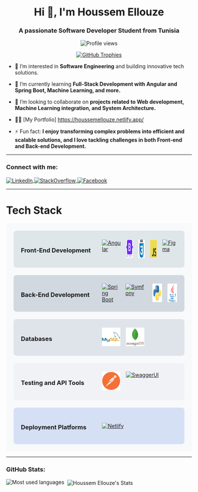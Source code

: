 
<h1 align="center">Hi 👋, I'm Houssem Ellouze</h1>
<h3 align="center">A passionate Software Developer Student from Tunisia</h3>

<p align="center"> 
  <img src="https://komarev.com/ghpvc/?username=houssem-ellouze&label=Profile%20views&color=0e75b6&style=flat" alt="Profile views" />
</p>

<p align="center">
  <a href="https://github.com/ryo-ma/github-profile-trophy">
    <img src="https://github-profile-trophy.vercel.app/?username=houssem-ellouze&theme=onedark&margin-w=15&margin-h=15" alt="GitHub Trophies" />
  </a>
</p>


- 🔭 I’m interested in **Software Engineering** and building innovative tech solutions.
  
- 🌱 I’m currently learning **Full-Stack Development with Angular and Spring Boot, Machine Learning, and more.**

- 👯 I’m looking to collaborate on **projects related to Web development, Machine Learning integration, and System Architecture.**

- 👨‍💻 [My Portfolio] https://houssemellouze.netlify.app/

- ⚡ Fun fact: **I enjoy transforming complex problems into efficient and scalable solutions, and I love tackling challenges in both Front-end and Back-end Development.**

---

<h3 align="left">Connect with me:</h3>
<p align="left">
  <a href="https://linkedin.com/in/houssem-ellouze-b51b0b211" target="blank">
    <img align="center" src="https://raw.githubusercontent.com/rahuldkjain/github-profile-readme-generator/master/src/images/icons/Social/linked-in-alt.svg" alt="LinkedIn" height="50" width="50" />
  </a>
  <a href="https://stackoverflow.com/users/houssem-ellouze" target="blank">
    <img align="center" src="https://raw.githubusercontent.com/rahuldkjain/github-profile-readme-generator/master/src/images/icons/Social/stack-overflow.svg" alt="StackOverflow" height="50" width="50" />
  </a>
  <a href="https://fb.com/100090082430281" target="blank">
    <img align="center" src="https://raw.githubusercontent.com/rahuldkjain/github-profile-readme-generator/master/src/images/icons/Social/facebook.svg" alt="Facebook" height="50" width="50" />
  </a>
</p>

---
<h1>Tech Stack</h1>
<div style="display: flex; flex-direction: column; gap: 20px; padding: 20px; background-color: #f8f9fa;">
  <div style="display: flex; align-items: center; gap: 20px; background-color: #dfe6e9; padding: 20px; border-radius: 8px;">
    <h3 style="min-width: 200px;">Front-End Development</h3>
    <div style="display: flex; gap: 15px;">
      <a href="https://angular.io" target="_blank">
        <img src="https://angular.io/assets/images/logos/angular/angular.svg" alt="Angular" width="50" height="50"/>
      </a>
      <a href="https://getbootstrap.com" target="_blank">
        <img src="https://raw.githubusercontent.com/devicons/devicon/master/icons/bootstrap/bootstrap-plain-wordmark.svg" alt="Bootstrap" width="50" height="50"/>
      </a>
      <a href="https://www.w3schools.com/css/" target="_blank">
        <img src="https://raw.githubusercontent.com/devicons/devicon/master/icons/css3/css3-original-wordmark.svg" alt="CSS3" width="50" height="50"/>
      </a>
      <a href="https://developer.mozilla.org/en-US/docs/Web/JavaScript" target="_blank">
        <img src="https://raw.githubusercontent.com/devicons/devicon/master/icons/javascript/javascript-original.svg" alt="JavaScript" width="50" height="50"/>
      </a>
      <a href="https://figma.com/" target="_blank">
        <img src="https://www.vectorlogo.zone/logos/figma/figma-icon.svg" alt="Figma" width="50" height="50"/>
      </a>
    </div>
  </div>

  <div style="display: flex; align-items: center; gap: 20px; background-color: #d1d8e0; padding: 20px; border-radius: 8px;">
    <h3 style="min-width: 200px;">Back-End Development</h3>
    <div style="display: flex; gap: 15px;">
      <a href="https://spring.io/" target="_blank">
        <img src="https://www.vectorlogo.zone/logos/springio/springio-icon.svg" alt="Spring Boot" width="50" height="50"/>
      </a>
      <a href="https://symfony.com/" target="_blank">
        <img src="https://symfony.com/logos/symfony_black_03.svg" alt="Symfony" width="50" height="50"/>
      </a>
      <a href="https://www.python.org" target="_blank">
        <img src="https://raw.githubusercontent.com/devicons/devicon/master/icons/python/python-original.svg" alt="Python" width="50" height="50"/>
      </a>
      <a href="https://www.java.com" target="_blank">
        <img src="https://raw.githubusercontent.com/devicons/devicon/master/icons/java/java-original.svg" alt="Java" width="50" height="50"/>
      </a>
    </div>
  </div>

  <div style="display: flex; align-items: center; gap: 20px; background-color: #dfe4ea; padding: 20px; border-radius: 8px;">
    <h3 style="min-width: 200px;">Databases</h3>
    <div style="display: flex; gap: 15px;">
      <a href="https://www.mysql.com/" target="_blank">
        <img src="https://raw.githubusercontent.com/devicons/devicon/master/icons/mysql/mysql-original-wordmark.svg" alt="MySQL" width="50" height="50"/>
      </a>
      <a href="https://www.mongodb.com/" target="_blank">
        <img src="https://raw.githubusercontent.com/devicons/devicon/master/icons/mongodb/mongodb-original-wordmark.svg" alt="MongoDB" width="50" height="50"/>
      </a>
    </div>
  </div>

  <div style="display: flex; align-items: center; gap: 20px; background-color: #f1f2f6; padding: 20px; border-radius: 8px;">
    <h3 style="min-width: 200px;">Testing and API Tools</h3>
    <div style="display: flex; gap: 15px;">
      <a href="https://www.postman.com" target="_blank">
        <img src="https://raw.githubusercontent.com/devicons/devicon/master/icons/postman/postman-original.svg" alt="Postman" width="50" height="50"/>
      </a>
      <a href="https://swagger.io/tools/swagger-ui/" target="_blank">
        <img src="https://static1.smartbear.co/swagger/media/assets/images/swagger_logo.svg" alt="SwaggerUI" width="50" height="50"/>
      </a>
    </div>
  </div>

  <div style="display: flex; align-items: center; gap: 20px; background-color: #d6e0f5; padding: 20px; border-radius: 8px;">
    <h3 style="min-width: 200px;">Deployment Platforms</h3>
    <div style="display: flex; gap: 15px;">
      <a href="https://www.netlify.com" target="_blank">
        <img src="https://cdn.iconscout.com/icon/free/png-256/netlify-3628945-3029960.png" alt="Netlify" width="50" height="50"/>
      </a>
    </div>
  </div>
</div>







---

<h3 align="left">GitHub Stats:</h3>
<p>
  <img align="left" src="https://github-readme-stats.vercel.app/api/top-langs?username=houssem-ellouze&show_icons=true&locale=en&layout=compact&theme=radical" alt="Most used languages" />
</p>

<p>&nbsp;
  <img align="center" src="https://github-readme-stats.vercel.app/api?username=houssem-ellouze&show_icons=true&locale=en&theme=radical" alt="Houssem Ellouze's Stats" />
</p>



